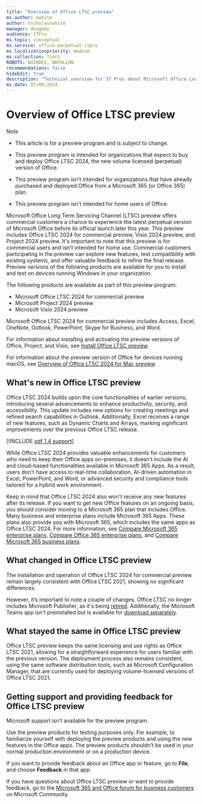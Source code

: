 ```yaml
---
title: "Overview of Office LTSC preview"
ms.author: nwhite
author: nicholasswhite
manager: dougeby
audience: ITPro
ms.topic: conceptual
ms.service: office-perpetual-itpro
ms.localizationpriority: medium
ms.collection: Tier1
ROBOTS: NOINDEX, NOFOLLOW
recommendations: false
hideEdit: true
description: "Technical overview for IT Pros about Microsoft Office Long Term Servicing Channel(LTSC) preview"
ms.date: 07/08/2024
---
```


# Overview of Office LTSC preview

> [!NOTE]
> - This article is for a preview program and is subject to change.
>
> - This preview program is intended for organizations that expect to buy and deploy Office LTSC 2024, the new volume licensed (perpetual) version of Office.
>
> - This preview program isn’t intended for organizations that have already purchased and deployed Office from a Microsoft 365 (or Office 365) plan.
>
> - This preview program isn't intended for home users of Office.

Microsoft Office Long Term Servicing Channel (LTSC) preview offers commercial customers a chance to experience the latest perpetual version of Microsoft Office before its official launch later this year. This preview includes Office LTSC 2024 for commercial preview, Visio 2024 preview, and Project 2024 preview. It's important to note that this preview is for commercial users and isn't intended for home use. Commercial customers participating in the preview can explore new features, test compatibility with existing systems, and offer valuable feedback to refine the final release.
Preview versions of the following products are available for you to install and test on devices running Windows in your organization.

The following products are available as part of this preview program:

- Microsoft Office LTSC 2024 for commercial preview
- Microsoft Project 2024 preview
- Microsoft Visio 2024 preview

Microsoft Office LTSC 2024 for commercial preview includes Access, Excel, OneNote, Outlook, PowerPoint, Skype for Business, and Word.

For information about installing and activating the preview versions of Office, Project, and Visio, see [Install Office LTSC preview](install-ltsc-preview.md).

For information about the preview version of Office for devices running macOS, see [Overview of Office LTSC 2024 for Mac preview](overview-mac-preview.md).

## What's new in Office LTSC preview

Office LTSC 2024 builds upon the core functionalities of earlier versions, introducing several advancements to enhance productivity, security, and accessibility. This update includes new options for creating meetings and refined search capabilities in Outlook. Additionally, Excel receives a range of new features, such as Dynamic Charts and Arrays, marking significant improvements over the previous Office LTSC release. 

<!--Using include for odf 1.4 support-->
[!INCLUDE [odf 1.4 support](../../includes/odf-1-4-support-office-ltsc-preview.md)]

While Office LTSC 2024 provides valuable enhancements for customers who need to keep their Office apps on-premises, it doesn't include the AI and cloud-based functionalities available in Microsoft 365 Apps. As a result, users don't have access to real-time collaboration, AI-driven automation in Excel, PowerPoint, and Word, or advanced security and compliance tools tailored for a hybrid work environment.

Keep in mind that Office LTSC 2024 also won't receive any new features after its release. If you want to get new Office features on an ongoing basis, you should consider moving to a Microsoft 365 plan that includes Office. Many business and enterprise plans include Microsoft 365 Apps. These plans also provide you with Microsoft 365, which includes the same apps as Office LTSC 2024. For more information, see [Compare Microsoft 365 enterprise plans](https://www.microsoft.com/microsoft-365/compare-microsoft-365-enterprise-plans), [Compare Office 365 enterprise plans](https://www.microsoft.com/microsoft-365/enterprise/compare-office-365-plans), and [Compare Microsoft 365 business plans](https://www.microsoft.com/microsoft-365/business/compare-all-microsoft-365-business-products).

## What changed in Office LTSC preview

The installation and operation of Office LTSC 2024 for commercial preview remain largely consistent with Office LTSC 2021, showing no significant differences.

However, it’s important to note a couple of changes. Office LTSC no longer includes Microsoft Publisher, as it's being [retired](https://support.microsoft.com/office/microsoft-publisher-will-no-longer-be-supported-after-october-2026-ee6302a2-4bc7-4841-babf-8e9be3acbfd7). Additionally, the Microsoft Teams app isn't preinstalled but is available for [download separately](https://www.microsoft.com/microsoft-teams/download-app#download-for-desktop).  

## What stayed the same in Office LTSC preview

Office LTSC preview keeps the same licensing and use rights as Office LTSC 2021, allowing for a straightforward experience for users familiar with the previous version. The deployment process also remains consistent, using the same software distribution tools, such as Microsoft Configuration Manager, that are currently used for deploying volume-licensed versions of Office LTSC 2021. 

## Getting support and providing feedback for Office LTSC preview

Microsoft support isn’t available for the preview program.

Use the preview products for testing purposes only. For example, to familiarize yourself with deploying the preview products and using the new features in the Office apps. The preview products shouldn’t be used in your normal production environment or on a production device.

If you want to provide feedback about an Office app or feature, go to **File**, and choose **Feedback** in that app.

If you have questions about Office LTSC preview or want to provide feedback, go to the [Microsoft 365 and Office forum for business customers](https://answers.microsoft.com/lang/msoffice/forum/msoffice_OfB) on Microsoft Community.